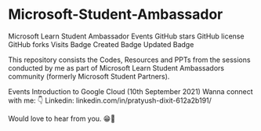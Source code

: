 # Microsoft-Student-Ambassador

Microsoft Learn Student Ambassador Events
GitHub stars GitHub license GitHub forks Visits Badge Created Badge Updated Badge

This repository consists the Codes, Resources and PPTs from the sessions conducted by me as part of Microsoft Learn Student Ambassadors community (formerly Microsoft Student Partners).

Events
Introduction to Google Cloud (10th September 2021)
Wanna connect with me: 👇
Linkedin: linkedin.com/in/pratyush-dixit-612a2b191/

Would love to hear from you. 😁💖
